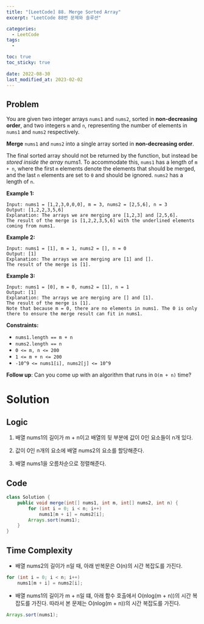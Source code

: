 ```yaml
---
title: "[LeetCode] 88. Merge Sorted Array"
excerpt: "LeetCode 88번 문제와 솔루션"

categories:
  - LeetCode
tags:
  - 

toc: true
toc_sticky: true
 
date: 2022-08-30
last_modified_at: 2023-02-02
---
```

## **Problem**
You are given two integer arrays `nums1` and `nums2`, sorted in **non-decreasing order**, and two integers `m` and `n`, representing the number of elements in `nums1` and `nums2` respectively.

**Merge** `nums1` and `nums2` into a single array sorted in **non-decreasing order**.

The final sorted array should not be returned by the function, but instead be *stored inside the array* nums1. To accommodate this, `nums1` has a length of `m + n`, where the first `m` elements denote the elements that should be merged, and the last `n` elements are set to `0` and should be ignored. `nums2` has a length of `n`.


**Example 1:**
```
Input: nums1 = [1,2,3,0,0,0], m = 3, nums2 = [2,5,6], n = 3
Output: [1,2,2,3,5,6]
Explanation: The arrays we are merging are [1,2,3] and [2,5,6].
The result of the merge is [1,2,2,3,5,6] with the underlined elements coming from nums1.
```
**Example 2:**
```
Input: nums1 = [1], m = 1, nums2 = [], n = 0
Output: [1]
Explanation: The arrays we are merging are [1] and [].
The result of the merge is [1].
```
**Example 3:**
```
Input: nums1 = [0], m = 0, nums2 = [1], n = 1
Output: [1]
Explanation: The arrays we are merging are [] and [1].
The result of the merge is [1].
Note that because m = 0, there are no elements in nums1. The 0 is only there to ensure the merge result can fit in nums1.
```
**Constraints:**
- `nums1.length == m + n`
- `nums2.length == n`
- `0 <= m, n <= 200`
- `1 <= m + n <= 200`
- `-10^9 <= nums1[i], nums2[j] <= 10^9`

**Follow up**: Can you come up with an algorithm that runs in `O(m + n)` time?

# **Solution**
## **Logic**
1. 배열 nums1의 길이가 m + n이고 배열의 뒷 부분에 값이 0인 요소들이 n개 있다.

2. 값이 0인 n개의 요소에 배열 nums2의 요소를 할당해준다.

3. 배열 nums1을 오름차순으로 정렬해준다.
## **Code**
```java
class Solution {
    public void merge(int[] nums1, int m, int[] nums2, int n) {
        for (int i = 0; i < n; i++)
            nums1[m + i] = nums2[i];
        Arrays.sort(nums1);
    }
}
```
## **Time Complexity**
- 배열 nums2의 길이가 n일 때, 아래 반복문은 O(n)의 시간 복잡도를 가진다.
```java
for (int i = 0; i < n; i++)
    nums1[m + i] = nums2[i];
```
- 배열 nums1의 길이가 m + n일 떄, 아래 함수 호출에서 O(nlog(m + n))의 시간 복잡도를 가진다. 따라서 본 문제는 O(nlog(m + n))의 시간 복잡도를 가진다.
```java
Arrays.sort(nums1);
```